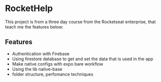 # RocketHelp

This project is from a three day course from the Rocketseat enterprise, that teach me the features below: 
## Features

- Authentication with Firebase
- Using firestore database to get and set the data that is used in the app
- Make native configs with expo bare workflow
- Using the lib native-base
- folder structure, perfomance techniques
